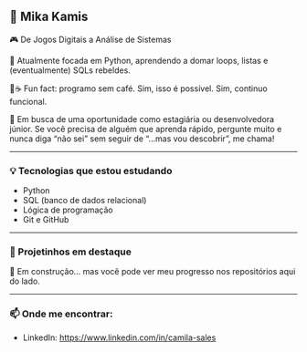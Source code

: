 ## 👾 Mika Kamis

🎮 De Jogos Digitais a Análise de Sistemas

🐍 Atualmente focada em Python, aprendendo a domar loops, listas e (eventualmente) SQLs rebeldes.

🚫☕ Fun fact: programo sem café. Sim, isso é possível. Sim, continuo funcional.

💼 Em busca de uma oportunidade como estagiária ou desenvolvedora júnior. Se você precisa de alguém que aprenda rápido, pergunte muito e nunca diga “não sei” sem seguir de “...mas vou descobrir”, me chama!

---

### 💡 Tecnologias que estou estudando
- Python
- SQL (banco de dados relacional)
- Lógica de programação
- Git e GitHub

---

### 📂 Projetinhos em destaque
🔧 Em construção… mas você pode ver meu progresso nos repositórios aqui do lado.

---

### 📫 Onde me encontrar:
- LinkedIn: https://www.linkedin.com/in/camila-sales
